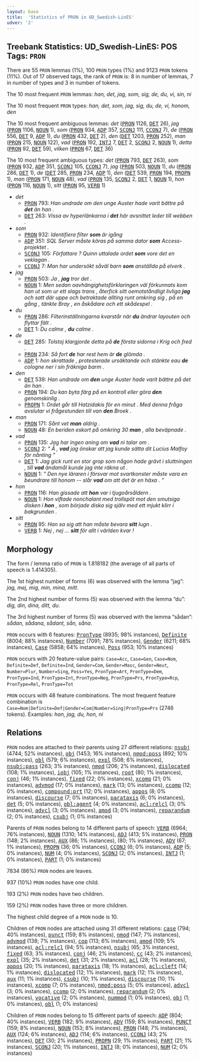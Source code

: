 ```yaml
---
layout: base
title:  'Statistics of PRON in UD_Swedish-LinES'
udver: '2'
---
```


## Treebank Statistics: UD_Swedish-LinES: POS Tags: `PRON`

There are 55 `PRON` lemmas (1%), 100 `PRON` types (1%) and 9123 `PRON` tokens (11%).
Out of 17 observed tags, the rank of `PRON` is: 8 in number of lemmas, 7 in number of types and 3 in number of tokens.

The 10 most frequent `PRON` lemmas: <em>han, det, jag, som, sig, de, du, vi, sin, ni</em>

The 10 most frequent `PRON` types:  <em>han, det, som, jag, sig, du, de, vi, honom, den</em>

The 10 most frequent ambiguous lemmas: <em>det</em> (<tt><a href="sv_lines-pos-PRON.html">PRON</a></tt> 1126, <tt><a href="sv_lines-pos-DET.html">DET</a></tt> 26), <em>jag</em> (<tt><a href="sv_lines-pos-PRON.html">PRON</a></tt> 1106, <tt><a href="sv_lines-pos-NOUN.html">NOUN</a></tt> 1), <em>som</em> (<tt><a href="sv_lines-pos-PRON.html">PRON</a></tt> 934, <tt><a href="sv_lines-pos-ADP.html">ADP</a></tt> 357, <tt><a href="sv_lines-pos-SCONJ.html">SCONJ</a></tt> 111, <tt><a href="sv_lines-pos-CCONJ.html">CCONJ</a></tt> 7), <em>de</em> (<tt><a href="sv_lines-pos-PRON.html">PRON</a></tt> 556, <tt><a href="sv_lines-pos-DET.html">DET</a></tt> 9, <tt><a href="sv_lines-pos-ADP.html">ADP</a></tt> 1), <em>du</em> (<tt><a href="sv_lines-pos-PRON.html">PRON</a></tt> 432, <tt><a href="sv_lines-pos-DET.html">DET</a></tt> 2), <em>den</em> (<tt><a href="sv_lines-pos-DET.html">DET</a></tt> 1203, <tt><a href="sv_lines-pos-PRON.html">PRON</a></tt> 252), <em>man</em> (<tt><a href="sv_lines-pos-PRON.html">PRON</a></tt> 215, <tt><a href="sv_lines-pos-NOUN.html">NOUN</a></tt> 122), <em>vad</em> (<tt><a href="sv_lines-pos-PRON.html">PRON</a></tt> 192, <tt><a href="sv_lines-pos-INTJ.html">INTJ</a></tt> 7, <tt><a href="sv_lines-pos-DET.html">DET</a></tt> 2, <tt><a href="sv_lines-pos-SCONJ.html">SCONJ</a></tt> 2, <tt><a href="sv_lines-pos-NOUN.html">NOUN</a></tt> 1), <em>detta</em> (<tt><a href="sv_lines-pos-PRON.html">PRON</a></tt> 92, <tt><a href="sv_lines-pos-DET.html">DET</a></tt> 59), <em>vilken</em> (<tt><a href="sv_lines-pos-PRON.html">PRON</a></tt> 67, <tt><a href="sv_lines-pos-DET.html">DET</a></tt> 36)

The 10 most frequent ambiguous types:  <em>det</em> (<tt><a href="sv_lines-pos-PRON.html">PRON</a></tt> 793, <tt><a href="sv_lines-pos-DET.html">DET</a></tt> 263), <em>som</em> (<tt><a href="sv_lines-pos-PRON.html">PRON</a></tt> 932, <tt><a href="sv_lines-pos-ADP.html">ADP</a></tt> 351, <tt><a href="sv_lines-pos-SCONJ.html">SCONJ</a></tt> 105, <tt><a href="sv_lines-pos-CCONJ.html">CCONJ</a></tt> 7), <em>jag</em> (<tt><a href="sv_lines-pos-PRON.html">PRON</a></tt> 503, <tt><a href="sv_lines-pos-NOUN.html">NOUN</a></tt> 1), <em>du</em> (<tt><a href="sv_lines-pos-PRON.html">PRON</a></tt> 286, <tt><a href="sv_lines-pos-DET.html">DET</a></tt> 1), <em>de</em> (<tt><a href="sv_lines-pos-DET.html">DET</a></tt> 285, <tt><a href="sv_lines-pos-PRON.html">PRON</a></tt> 234, <tt><a href="sv_lines-pos-ADP.html">ADP</a></tt> 1), <em>den</em> (<tt><a href="sv_lines-pos-DET.html">DET</a></tt> 539, <tt><a href="sv_lines-pos-PRON.html">PRON</a></tt> 194, <tt><a href="sv_lines-pos-PROPN.html">PROPN</a></tt> 1), <em>man</em> (<tt><a href="sv_lines-pos-PRON.html">PRON</a></tt> 171, <tt><a href="sv_lines-pos-NOUN.html">NOUN</a></tt> 48), <em>vad</em> (<tt><a href="sv_lines-pos-PRON.html">PRON</a></tt> 135, <tt><a href="sv_lines-pos-SCONJ.html">SCONJ</a></tt> 2, <tt><a href="sv_lines-pos-DET.html">DET</a></tt> 1, <tt><a href="sv_lines-pos-NOUN.html">NOUN</a></tt> 1), <em>hon</em> (<tt><a href="sv_lines-pos-PRON.html">PRON</a></tt> 116, <tt><a href="sv_lines-pos-NOUN.html">NOUN</a></tt> 1), <em>sitt</em> (<tt><a href="sv_lines-pos-PRON.html">PRON</a></tt> 95, <tt><a href="sv_lines-pos-VERB.html">VERB</a></tt> 1)


* <em>det</em>
  * <tt><a href="sv_lines-pos-PRON.html">PRON</a></tt> 793: <em>Han undrade om den unge Auster hade varit bättre på <b>det</b> än han .</em>
  * <tt><a href="sv_lines-pos-DET.html">DET</a></tt> 263: <em>Vissa av hyperlänkarna i <b>det</b> här avsnittet leder till webben .</em>
* <em>som</em>
  * <tt><a href="sv_lines-pos-PRON.html">PRON</a></tt> 932: <em>Identifiera filter <b>som</b> är igång</em>
  * <tt><a href="sv_lines-pos-ADP.html">ADP</a></tt> 351: <em>SQL Server måste köras på samma dator <b>som</b> Access-projektet .</em>
  * <tt><a href="sv_lines-pos-SCONJ.html">SCONJ</a></tt> 105: <em>Författare ? Quinn uttalade ordet <b>som</b> vore det en veklagan .</em>
  * <tt><a href="sv_lines-pos-CCONJ.html">CCONJ</a></tt> 7: <em>Man har undersökt såväl barn <b>som</b> anställda på elverk .</em>
* <em>jag</em>
  * <tt><a href="sv_lines-pos-PRON.html">PRON</a></tt> 503: <em>Ja , <b>jag</b> tror det .</em>
  * <tt><a href="sv_lines-pos-NOUN.html">NOUN</a></tt> 1: <em>Men sedan oavhängighetsförklaringen väl förkunnats kom han ut som ur ett slags trans , återfick sitt oemotståndligt livliga <b>jag</b> och satt där uppe och betraktade allting runt omkring sig , på en gång , tänkte Bray , en åskådare och ett skådespel .</em>
* <em>du</em>
  * <tt><a href="sv_lines-pos-PRON.html">PRON</a></tt> 286: <em>Filterinställningarna kvarstår när <b>du</b> ändrar layouten och flyttar fält .</em>
  * <tt><a href="sv_lines-pos-DET.html">DET</a></tt> 1: <em>Du calme , <b>du</b> calme .</em>
* <em>de</em>
  * <tt><a href="sv_lines-pos-DET.html">DET</a></tt> 285: <em>Tolstoj klargjorde detta på <b>de</b> första sidorna i Krig och fred .</em>
  * <tt><a href="sv_lines-pos-PRON.html">PRON</a></tt> 234: <em>Så fort <b>de</b> har rest hem är <b>de</b> glömda .</em>
  * <tt><a href="sv_lines-pos-ADP.html">ADP</a></tt> 1: <em>hon skrattade , protesterade ursäktande och stänkte eau <b>de</b> cologne ner i sin fräkniga barm .</em>
* <em>den</em>
  * <tt><a href="sv_lines-pos-DET.html">DET</a></tt> 539: <em>Han undrade om <b>den</b> unge Auster hade varit bättre på det än han .</em>
  * <tt><a href="sv_lines-pos-PRON.html">PRON</a></tt> 194: <em>Du kan byta färg på en kontroll eller göra <b>den</b> genomskinlig .</em>
  * <tt><a href="sv_lines-pos-PROPN.html">PROPN</a></tt> 1: <em>Ordet går till Hatzidakis för en minut . Med denna fråga avslutar vi frågestunden till van <b>den</b> Broek .</em>
* <em>man</em>
  * <tt><a href="sv_lines-pos-PRON.html">PRON</a></tt> 171: <em>Sånt vet <b>man</b> aldrig .</em>
  * <tt><a href="sv_lines-pos-NOUN.html">NOUN</a></tt> 48: <em>En beriden eskort på omkring 30 <b>man</b> , alla beväpnade .</em>
* <em>vad</em>
  * <tt><a href="sv_lines-pos-PRON.html">PRON</a></tt> 135: <em>Jag har ingen aning om <b>vad</b> ni talar om .</em>
  * <tt><a href="sv_lines-pos-SCONJ.html">SCONJ</a></tt> 2: <em>" Å , <b>vad</b> jag önskar att jag kunde sätta dit Lucius Malfoy för nånting "</em>
  * <tt><a href="sv_lines-pos-DET.html">DET</a></tt> 1: <em>Jag gick runt en stor grop som någon hade grävt i sluttningen , till <b>vad</b> ändamål kunde jag inte räkna ut .</em>
  * <tt><a href="sv_lines-pos-NOUN.html">NOUN</a></tt> 1: <em>" Den nye läraren i försvar mot svartkonster måste vara en beundrare till honom -- slår <b>vad</b> om att det är en häxa . "</em>
* <em>hon</em>
  * <tt><a href="sv_lines-pos-PRON.html">PRON</a></tt> 116: <em>Han gissade att <b>hon</b> var i tjugoårsåldern .</em>
  * <tt><a href="sv_lines-pos-NOUN.html">NOUN</a></tt> 1: <em>Hon viftade nonchalant med trollspöt mot den smutsiga disken i <b>hon</b> , som började diska sig själv med ett mjukt klirr i bakgrunden .</em>
* <em>sitt</em>
  * <tt><a href="sv_lines-pos-PRON.html">PRON</a></tt> 95: <em>Han sa sig att han måste bevara <b>sitt</b> lugn .</em>
  * <tt><a href="sv_lines-pos-VERB.html">VERB</a></tt> 1: <em>Nej , nej ... <b>sitt</b> för allt i världen kvar !</em>

## Morphology

The form / lemma ratio of `PRON` is 1.818182 (the average of all parts of speech is 1.414305).

The 1st highest number of forms (6) was observed with the lemma “jag”: <em>jag, mej, mig, min, mina, mitt</em>.

The 2nd highest number of forms (5) was observed with the lemma “du”: <em>dig, din, dina, ditt, du</em>.

The 3rd highest number of forms (5) was observed with the lemma “sådan”: <em>sådan, sådana, sådant, sån, såna</em>.

`PRON` occurs with 6 features: <tt><a href="sv_lines-feat-PronType.html">PronType</a></tt> (8935; 98% instances), <tt><a href="sv_lines-feat-Definite.html">Definite</a></tt> (8004; 88% instances), <tt><a href="sv_lines-feat-Number.html">Number</a></tt> (7091; 78% instances), <tt><a href="sv_lines-feat-Gender.html">Gender</a></tt> (6211; 68% instances), <tt><a href="sv_lines-feat-Case.html">Case</a></tt> (5858; 64% instances), <tt><a href="sv_lines-feat-Poss.html">Poss</a></tt> (953; 10% instances)

`PRON` occurs with 20 feature-value pairs: `Case=Acc`, `Case=Gen`, `Case=Nom`, `Definite=Def`, `Definite=Ind`, `Gender=Com`, `Gender=Masc`, `Gender=Neut`, `Number=Plur`, `Number=Sing`, `Poss=Yes`, `PronType=Art`, `PronType=Dem`, `PronType=Ind`, `PronType=Int`, `PronType=Neg`, `PronType=Prs`, `PronType=Rcp`, `PronType=Rel`, `PronType=Tot`

`PRON` occurs with 48 feature combinations.
The most frequent feature combination is `Case=Nom|Definite=Def|Gender=Com|Number=Sing|PronType=Prs` (2746 tokens).
Examples: <em>han, jag, du, hon, ni</em>


## Relations

`PRON` nodes are attached to their parents using 27 different relations: <tt><a href="sv_lines-dep-nsubj.html">nsubj</a></tt> (4744; 52% instances), <tt><a href="sv_lines-dep-obj.html">obj</a></tt> (1453; 16% instances), <tt><a href="sv_lines-dep-nmod-poss.html">nmod:poss</a></tt> (892; 10% instances), <tt><a href="sv_lines-dep-obl.html">obl</a></tt> (579; 6% instances), <tt><a href="sv_lines-dep-expl.html">expl</a></tt> (508; 6% instances), <tt><a href="sv_lines-dep-nsubj-pass.html">nsubj:pass</a></tt> (263; 3% instances), <tt><a href="sv_lines-dep-nmod.html">nmod</a></tt> (206; 2% instances), <tt><a href="sv_lines-dep-dislocated.html">dislocated</a></tt> (108; 1% instances), <tt><a href="sv_lines-dep-iobj.html">iobj</a></tt> (105; 1% instances), <tt><a href="sv_lines-dep-root.html">root</a></tt> (80; 1% instances), <tt><a href="sv_lines-dep-conj.html">conj</a></tt> (46; 1% instances), <tt><a href="sv_lines-dep-fixed.html">fixed</a></tt> (22; 0% instances), <tt><a href="sv_lines-dep-xcomp.html">xcomp</a></tt> (21; 0% instances), <tt><a href="sv_lines-dep-advmod.html">advmod</a></tt> (17; 0% instances), <tt><a href="sv_lines-dep-mark.html">mark</a></tt> (13; 0% instances), <tt><a href="sv_lines-dep-ccomp.html">ccomp</a></tt> (12; 0% instances), <tt><a href="sv_lines-dep-compound-prt.html">compound:prt</a></tt> (12; 0% instances), <tt><a href="sv_lines-dep-appos.html">appos</a></tt> (8; 0% instances), <tt><a href="sv_lines-dep-discourse.html">discourse</a></tt> (7; 0% instances), <tt><a href="sv_lines-dep-parataxis.html">parataxis</a></tt> (6; 0% instances), <tt><a href="sv_lines-dep-det.html">det</a></tt> (5; 0% instances), <tt><a href="sv_lines-dep-obl-agent.html">obl:agent</a></tt> (4; 0% instances), <tt><a href="sv_lines-dep-acl-relcl.html">acl:relcl</a></tt> (3; 0% instances), <tt><a href="sv_lines-dep-advcl.html">advcl</a></tt> (3; 0% instances), <tt><a href="sv_lines-dep-amod.html">amod</a></tt> (3; 0% instances), <tt><a href="sv_lines-dep-reparandum.html">reparandum</a></tt> (2; 0% instances), <tt><a href="sv_lines-dep-csubj.html">csubj</a></tt> (1; 0% instances)

Parents of `PRON` nodes belong to 14 different parts of speech: <tt><a href="sv_lines-pos-VERB.html">VERB</a></tt> (6964; 76% instances), <tt><a href="sv_lines-pos-NOUN.html">NOUN</a></tt> (1310; 14% instances), <tt><a href="sv_lines-pos-ADJ.html">ADJ</a></tt> (413; 5% instances), <tt><a href="sv_lines-pos-PRON.html">PRON</a></tt> (148; 2% instances), <tt><a href="sv_lines-pos-AUX.html">AUX</a></tt> (86; 1% instances),  (80; 1% instances), <tt><a href="sv_lines-pos-ADV.html">ADV</a></tt> (67; 1% instances), <tt><a href="sv_lines-pos-PROPN.html">PROPN</a></tt> (36; 0% instances), <tt><a href="sv_lines-pos-CCONJ.html">CCONJ</a></tt> (6; 0% instances), <tt><a href="sv_lines-pos-ADP.html">ADP</a></tt> (5; 0% instances), <tt><a href="sv_lines-pos-NUM.html">NUM</a></tt> (4; 0% instances), <tt><a href="sv_lines-pos-SCONJ.html">SCONJ</a></tt> (2; 0% instances), <tt><a href="sv_lines-pos-INTJ.html">INTJ</a></tt> (1; 0% instances), <tt><a href="sv_lines-pos-PART.html">PART</a></tt> (1; 0% instances)

7834 (86%) `PRON` nodes are leaves.

937 (10%) `PRON` nodes have one child.

193 (2%) `PRON` nodes have two children.

159 (2%) `PRON` nodes have three or more children.

The highest child degree of a `PRON` node is 10.

Children of `PRON` nodes are attached using 31 different relations: <tt><a href="sv_lines-dep-case.html">case</a></tt> (794; 40% instances), <tt><a href="sv_lines-dep-punct.html">punct</a></tt> (159; 8% instances), <tt><a href="sv_lines-dep-nmod.html">nmod</a></tt> (147; 7% instances), <tt><a href="sv_lines-dep-advmod.html">advmod</a></tt> (138; 7% instances), <tt><a href="sv_lines-dep-cop.html">cop</a></tt> (113; 6% instances), <tt><a href="sv_lines-dep-amod.html">amod</a></tt> (109; 5% instances), <tt><a href="sv_lines-dep-acl-relcl.html">acl:relcl</a></tt> (94; 5% instances), <tt><a href="sv_lines-dep-nsubj.html">nsubj</a></tt> (65; 3% instances), <tt><a href="sv_lines-dep-fixed.html">fixed</a></tt> (63; 3% instances), <tt><a href="sv_lines-dep-conj.html">conj</a></tt> (46; 2% instances), <tt><a href="sv_lines-dep-cc.html">cc</a></tt> (43; 2% instances), <tt><a href="sv_lines-dep-expl.html">expl</a></tt> (35; 2% instances), <tt><a href="sv_lines-dep-det.html">det</a></tt> (31; 2% instances), <tt><a href="sv_lines-dep-acl.html">acl</a></tt> (28; 1% instances), <tt><a href="sv_lines-dep-appos.html">appos</a></tt> (20; 1% instances), <tt><a href="sv_lines-dep-parataxis.html">parataxis</a></tt> (18; 1% instances), <tt><a href="sv_lines-dep-acl-cleft.html">acl:cleft</a></tt> (14; 1% instances), <tt><a href="sv_lines-dep-dislocated.html">dislocated</a></tt> (12; 1% instances), <tt><a href="sv_lines-dep-mark.html">mark</a></tt> (12; 1% instances), <tt><a href="sv_lines-dep-aux.html">aux</a></tt> (11; 1% instances), <tt><a href="sv_lines-dep-csubj.html">csubj</a></tt> (10; 1% instances), <tt><a href="sv_lines-dep-discourse.html">discourse</a></tt> (10; 1% instances), <tt><a href="sv_lines-dep-xcomp.html">xcomp</a></tt> (7; 0% instances), <tt><a href="sv_lines-dep-nmod-poss.html">nmod:poss</a></tt> (5; 0% instances), <tt><a href="sv_lines-dep-advcl.html">advcl</a></tt> (3; 0% instances), <tt><a href="sv_lines-dep-ccomp.html">ccomp</a></tt> (2; 0% instances), <tt><a href="sv_lines-dep-reparandum.html">reparandum</a></tt> (2; 0% instances), <tt><a href="sv_lines-dep-vocative.html">vocative</a></tt> (2; 0% instances), <tt><a href="sv_lines-dep-nummod.html">nummod</a></tt> (1; 0% instances), <tt><a href="sv_lines-dep-obj.html">obj</a></tt> (1; 0% instances), <tt><a href="sv_lines-dep-obl.html">obl</a></tt> (1; 0% instances)

Children of `PRON` nodes belong to 15 different parts of speech: <tt><a href="sv_lines-pos-ADP.html">ADP</a></tt> (804; 40% instances), <tt><a href="sv_lines-pos-VERB.html">VERB</a></tt> (182; 9% instances), <tt><a href="sv_lines-pos-ADV.html">ADV</a></tt> (159; 8% instances), <tt><a href="sv_lines-pos-PUNCT.html">PUNCT</a></tt> (159; 8% instances), <tt><a href="sv_lines-pos-NOUN.html">NOUN</a></tt> (153; 8% instances), <tt><a href="sv_lines-pos-PRON.html">PRON</a></tt> (148; 7% instances), <tt><a href="sv_lines-pos-AUX.html">AUX</a></tt> (124; 6% instances), <tt><a href="sv_lines-pos-ADJ.html">ADJ</a></tt> (114; 6% instances), <tt><a href="sv_lines-pos-CCONJ.html">CCONJ</a></tt> (43; 2% instances), <tt><a href="sv_lines-pos-DET.html">DET</a></tt> (30; 2% instances), <tt><a href="sv_lines-pos-PROPN.html">PROPN</a></tt> (29; 1% instances), <tt><a href="sv_lines-pos-PART.html">PART</a></tt> (21; 1% instances), <tt><a href="sv_lines-pos-SCONJ.html">SCONJ</a></tt> (20; 1% instances), <tt><a href="sv_lines-pos-INTJ.html">INTJ</a></tt> (8; 0% instances), <tt><a href="sv_lines-pos-NUM.html">NUM</a></tt> (2; 0% instances)

